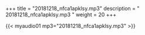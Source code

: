 +++
title = "20181218_nfca1apklsy.mp3"
description = " 20181218_nfca1apklsy.mp3 "
weight = 20
+++

{{< myaudio01 mp3="20181218_nfca1apklsy.mp3" >}}

